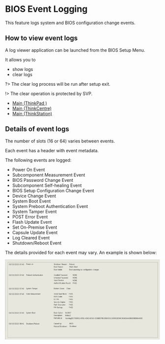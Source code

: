 
# BIOS Event Logging

This feature logs system and BIOS configuration change events.

## How to view event logs <!-- {docsify-ignore} -->

A log viewer application can be launched from the BIOS Setup Menu.

It allows you to

- show logs
- clear logs

?> The clear log process will be run after setup exit.

!> The clear operation is protected by SVP.

- [Main (ThinkPad )](/bios/settings/thinkpad/main)
- [Main (ThinkCentre)](/bios/settings/thinkcentre/main)
- [Main (ThinkStation)](/bios/settings/thinkstation/main.md)

## Details of event logs <!-- {docsify-ignore} -->

The number of slots (16 or 64) varies between events.

Each event has a header with event metadata.

The following events are logged:

- Power On Event
- Subcomponent Measurement Event
- BIOS Password Change Event
- Subcomponent Self-healing Event
- BIOS Setup Configuration Change Event
- Device Change Event
- System Boot Event
- System Preboot Authentication Event
- System Tamper Event
- POST Error Event
- Flash Update Event
- Set On-Premise Event
- Capsule Update Event
- Log Cleared Event
- Shutdown/Reboot Event

The details provided for each event may vary.  An example is shown below:

![Example log entry](thinkpad/img/eventlogentry.png)

